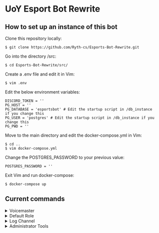 # UoY Esport Bot Rewrite
## How to set up an instance of this bot

Clone this repository locally:<br/>
```console
$ git clone https://github.com/Ryth-cs/Esports-Bot-Rewrite.git
```

Go into the directory /src:
```console
$ cd Esports-Bot-Rewrite/src/
```

Create a .env file and edit it in Vim:
```console
$ vim .env
```

Edit the below environment variables:
```console
DISCORD_TOKEN = ''
PG_HOST = ''
PG_DATABASE = 'esportsbot' # Edit the startup script in /db_instance if you change this
PG_USER = 'postgres' # Edit the startup script in /db_instance if you change this
PG_PWD = ''
```

Move to the main directory and edit the docker-compose.yml in Vim:
```console
$ cd ..
$ vim docker-compose.yml
```

Change the POSTGRES_PASSWORD to your previous value:
```console
POSTGRES_PASSWORD = ''
```

Exit Vim and run docker-compose:
```console
$ docker-compose up
```

## Current commands
<details>
<summary>Voicemaster</summary>

### Voicemaster

##### !setvmmaster {channel_id}
Make the given ID a Voicemaster master

##### !getvmmasters
Get all the Voicemaster masters in the server

##### !removevmmaster
Remove the given ID as a Voicemaster master

##### !removeallmasters
Remove all Voicemaster masters from the server

##### !killallslaves
Kill all the Voicemaster slave channels in the server

##### !lockvm
Locks the Voicemaster slave you're currently in to the number of current members

##### !unlockvm
Unlocks the Voicemaster slave you're currently in
</details>

<details>
<summary>Default Role</summary>

### Default role

##### !setdefaultrole
Set the default role to the @'ed role or given role ID

##### !getdefaultrole
Gets the current default role value

##### !removedefaultrole
Removes the current default role
</details>

<details>
<summary>Log Channel</summary>

### Log Channel

##### !setlogchannel
Set the log channel to the #'ed channel or given role ID

##### !getlogchannel
Gets the current log channel value

##### !removelogchannel
Removes the current log channel value
</details>

<details>
<summary>Administrator Tools</summary>

### Administrator Tools

##### !clear
Clear the specified number of messages from the current text channel

##### !members
List the current number of members in the server
</details>